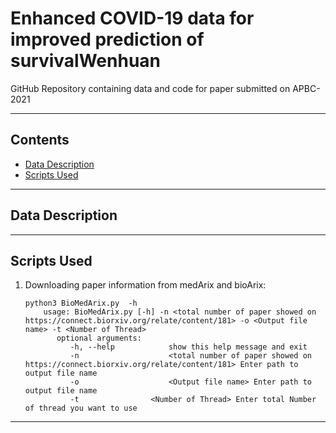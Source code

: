 # Enhanced COVID-19 data for improved prediction of survivalWenhuan

GitHub Repository containing data and code for paper submitted on APBC-2021

----
## Contents ##

* [Data Description](#Data-Description)
* [Scripts Used](#Scripts-Used)

----
## Data Description ##

----
## Scripts Used ##

1. Downloading paper information from medArix and bioArix:
	```
	python3 BioMedArix.py  -h
		usage: BioMedArix.py [-h] -n <total number of paper showed on https://connect.biorxiv.org/relate/content/181> -o <Output file name> -t <Number of Thread>
		   optional arguments:
			  -h, --help            show this help message and exit
			  -n 		            <total number of paper showed on https://connect.biorxiv.org/relate/content/181> Enter path to output file name
 			  -o 		            <Output file name> Enter path to output file name
			  -t 	            <Number of Thread> Enter total Number of thread you want to use
    ```
----